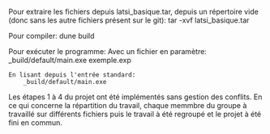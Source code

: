 Pour extraire les fichiers depuis latsi_basique.tar, depuis un répertoire vide (donc sans les autre fichiers présent sur le git):
    tar -xvf latsi_basique.tar

Pour compiler:
    dune build

Pour exécuter le programme:
    Avec un fichier en paramètre:
        _build/default/main.exe exemple.exp

    En lisant depuis l'entrée standard:
        _build/default/main.exe

Les étapes 1 à 4 du projet ont été implémentés sans gestion des conflits.
En ce qui concerne la répartition du travail, chaque memmbre du groupe à travaillé sur différents fichiers puis le travail à été regroupé et le projet à été fini en commun.